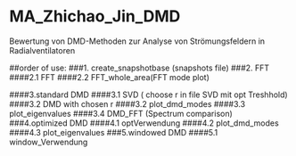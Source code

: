 # MA_Zhichao_Jin_DMD
Bewertung von DMD-Methoden zur Analyse von Strömungsfeldern in Radialventilatoren

##order of use:
###1. create_snapshotbase (snapshots file)
###2. FFT
  ####2.1 FFT
  ####2.2 FFT_whole_area(FFT mode plot)

####3.standard DMD
  ####3.1 SVD ( choose r in file SVD mit opt Treshhold)
  ####3.2 DMD with chosen r
  ####3.2 plot_dmd_modes
  ####3.3 plot_eigenvalues
  ####3.4 DMD_FFT (Spectrum comparison)
###4.optimized DMD
  ####4.1 optVerwendung
  ####4.2 plot_dmd_modes
  ####4.3 plot_eigenvalues
###5.windowed DMD
  ####5.1 window_Verwendung


